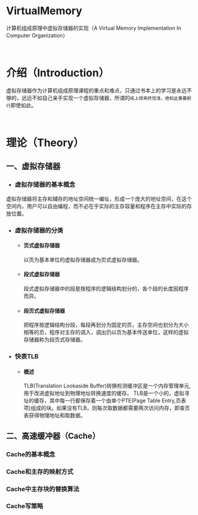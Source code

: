 # VirtualMemory
计算机组成原理中虚拟存储器的实现（A Virtual Memory Implementation In Computer Organization）

<br>

# 介绍（Introduction）
虚拟存储器作为计算机组成原理课程的重点和难点，只通过书本上的学习是永远不够的，远远不如自己亲手实现一个虚拟存储器，所谓的```纸上得来终觉浅，绝知此事要躬行```即使如此。

<br>

# 理论（Theory）

## 一、虚拟存储器

- ### 虚拟存储器的基本概念
虚拟存储器将主存和辅存的地址空间统一编址，形成一个庞大的地址空间，在这个空间内，用户可以自由编程，而不必在乎实际的主存容量和程序在主存中实际的存放位置。

- ### 虚拟存储器的分类

	- #### 页式虚拟存储器
		以页为基本单位的虚拟存储器成为页式虚拟存储器。

	- #### 段式虚拟存储器
		段式虚拟存储器中的段是按程序的逻辑结构划分的，各个段的长度因程序而异。

	- #### 段页式虚拟存储器
		把程序按逻辑结构分段，每段再划分为固定的页，主存空间也划分为大小相等的页，程序对主存的调入，调出仍以页为基本传送单位，这样的虚拟存储器称为段页式存储器。	

- ### 快表TLB

	- #### 概述
		TLB(Translation Lookaside Buffer)转换检测缓冲区是一个内存管理单元,用于改进虚拟地址到物理地址转换速度的缓存。
		TLB是一个小的，虚拟寻址的缓存，其中每一行都保存着一个由单个PTE(Page Table Entry,页表项)组成的块。如果没有TLB，则每次取数据都需要两次访问内存，即查页表获得物理地址和取数据。

## 二、高速缓冲器（Cache）

### Cache的基本概念

### Cache和主存的映射方式

### Cache中主存块的替换算法

### Cache写策略